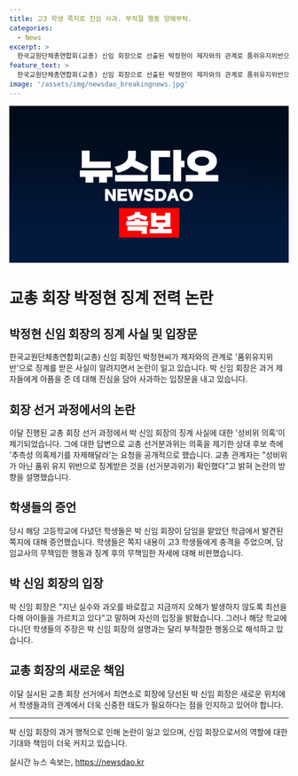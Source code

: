 ```yaml
---
title: 고3 학생 쪽지로 진심 사과. 부적절 행동 양해부탁.
categories:
  - News
excerpt: >
  한국교원단체총연합회(교총) 신임 회장으로 선출된 박정현이 제자와의 관계로 품위유지위반으로 징계를 받은 논란에 휘말리고 있다. 박 신임 회장은 과거 실수를 인정하면서 사과를 표명했지만, 선거과정에서 성비위 의혹이 제기되며 논란이 확산되고 있다. 학교에서의 행적과 징계 사실을 둘러싼 의혹으로 인해 논란은 계속되고 있으며, 박 신임 회장은 이에 대해 규명하고자 노력하고 있다.
feature_text: >
  한국교원단체총연합회(교총) 신임 회장으로 선출된 박정현이 제자와의 관계로 품위유지위반으로 징계를 받은 논란에 휘말리고 있다. 박 신임 회장은 과거 실수를 인정하면서 사과를 표명했지만, 선거과정에서 성비위 의혹이 제기되며 논란이 확산되고 있다. 학교에서의 행적과 징계 사실을 둘러싼 의혹으로 인해 논란은 계속되고 있으며, 박 신임 회장은 이에 대해 규명하고자 노력하고 있다.
image: '/assets/img/newsdao_breakingnews.jpg'
---
```


<p><img src="/assets/img/newsdao_breakingnews.jpg" alt="firstkoreanews 속보" /></p>

<h1>교총 회장 박정현 징계 전력 논란</h1>

<h2>박정현 신임 회장의 징계 사실 및 입장문</h2>

<p data-ke-size="size16">한국교원단체총연합회(교총) 신임 회장인 박정현씨가 제자와의 관계로 '품위유지위반'으로 징계를 받은 사실이 알려지면서 논란이 일고 있습니다. 박 신임 회장은 과거 제자들에게 아픔을 준 데 대해 진심을 담아 사과하는 입장문을 내고 있습니다.</p>

<h2>회장 선거 과정에서의 논란</h2>

<p data-ke-size="size16">이달 진행된 교총 회장 선거 과정에서 박 신임 회장의 징계 사실에 대한 '성비위 의혹'이 제기되었습니다. 그에 대한 답변으로 교총 선거분과위는 의혹을 제기한 상대 후보 측에 '추측성 의혹제기를 자제해달라'는 요청을 공개적으로 했습니다. 교총 관계자는 "성비위가 아닌 품위 유지 위반으로 징계받은 것을 (선거분과위가) 확인했다"고 밝혀 논란의 방향을 설명했습니다.</p>

<h2>학생들의 증언</h2>

<p data-ke-size="size16">당시 해당 고등학교에 다녔던 학생들은 박 신임 회장이 담임을 맡았던 학급에서 발견된 쪽지에 대해 증언했습니다. 학생들은 쪽지 내용이 고3 학생들에게 충격을 주었으며, 담임교사의 무책임한 행동과 징계 후의 무책임한 자세에 대해 비판했습니다.</p>

<h2>박 신임 회장의 입장</h2>

<p data-ke-size="size16">박 신임 회장은 "지난 실수와 과오를 바로잡고 지금까지 오해가 발생하지 않도록 최선을 다해 아이들을 가르치고 있다"고 말하며 자신의 입장을 밝혔습니다. 그러나 해당 학교에 다니던 학생들의 주장은 박 신임 회장의 설명과는 달리 부적절한 행동으로 해석하고 있습니다.</p>

<h2>교총 회장의 새로운 책임</h2>

<p data-ke-size="size16">이달 실시된 교총 회장 선거에서 최연소로 회장에 당선된 박 신임 회장은 새로운 위치에서 학생들과의 관계에서 더욱 신중한 태도가 필요하다는 점을 인지하고 있어야 합니다.</p>

<hr>

<p data-ke-size="size16">박 신임 회장의 과거 행적으로 인해 논란이 일고 있으며, 신임 회장으로서의 역할에 대한 기대와 책임이 더욱 커지고 있습니다.</p>
실시간 뉴스 속보는, <a href="https://newsdao.kr" rel="dofollow">https://newsdao.kr</a>


